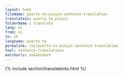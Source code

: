 ```yaml
---
layout: home
fileName: puerto-to-pinyin-sentence-translation
translatein: puerto_to_pinyin
folderName : translate
lang: es
from: es
to: zh
langname: puerto-to
permalink: /es/puerto-to-pinyin-sentence-translation
tool: sentence-translations
matchurls: en&&es&&zh
---
```

{% include section/translateinto.html %}
